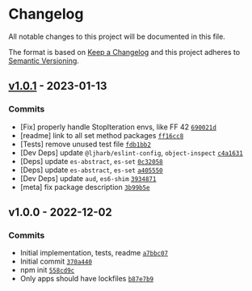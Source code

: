# Changelog

All notable changes to this project will be documented in this file.

The format is based on [Keep a Changelog](https://keepachangelog.com/en/1.0.0/)
and this project adheres to [Semantic Versioning](https://semver.org/spec/v2.0.0.html).

## [v1.0.1](https://github.com/es-shims/Set.prototype.union/compare/v1.0.0...v1.0.1) - 2023-01-13

### Commits

- [Fix] properly handle StopIteration envs, like FF 42 [`690021d`](https://github.com/es-shims/Set.prototype.union/commit/690021d7e55a95ae4f8370b17be13433a347921b)
- [readme] link to all set method packages [`ff16cc8`](https://github.com/es-shims/Set.prototype.union/commit/ff16cc8f8c53c3636a274b159e5f9f5e69f1cd6f)
- [Tests] remove unused test file [`fdb1bb2`](https://github.com/es-shims/Set.prototype.union/commit/fdb1bb28a82e298d0b78999b67d1596e406644a2)
- [Dev Deps] update `@ljharb/eslint-config`, `object-inspect` [`c4a1631`](https://github.com/es-shims/Set.prototype.union/commit/c4a1631cf9dcafc15bb66c86665c6aeb3304d6cd)
- [Deps] update `es-abstract`, `es-set` [`0c32058`](https://github.com/es-shims/Set.prototype.union/commit/0c32058ab9db4453bf906202baab1d4c3a63d2ab)
- [Deps] update `es-abstract`, `es-set` [`a405550`](https://github.com/es-shims/Set.prototype.union/commit/a4055500cf8485d99e4766da4f77431ab24073de)
- [Dev Deps] update `aud`, `es6-shim` [`3934871`](https://github.com/es-shims/Set.prototype.union/commit/39348712fafba38320ea2fb36041d3aa482b073a)
- [meta] fix package description [`3b99b5e`](https://github.com/es-shims/Set.prototype.union/commit/3b99b5edc9fa69a2e2374d1061cfc82a5462e44e)

## v1.0.0 - 2022-12-02

### Commits

- Initial implementation, tests, readme [`a7bbc07`](https://github.com/es-shims/Set.prototype.union/commit/a7bbc0794a249af8a99f820a038bb620912b46e0)
- Initial commit [`370a440`](https://github.com/es-shims/Set.prototype.union/commit/370a44001e17a4661e26d6c56383a5b243068717)
- npm init [`558cd9c`](https://github.com/es-shims/Set.prototype.union/commit/558cd9cc89dfceb1c8d46cf897f8244665003c15)
- Only apps should have lockfiles [`b87e7b9`](https://github.com/es-shims/Set.prototype.union/commit/b87e7b9a059784284e787d06f3fc960d90c2048e)
